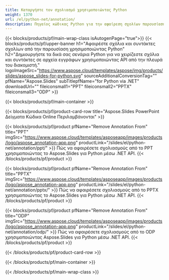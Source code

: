 ```yaml
---
title: Καταργήστε τον σχολιασμό χρησιμοποιώντας Python
weight: 1370
url: /el/python-net/annotation/
description: Πηγαίος κώδικας Python για την αφαίρεση σχολίων παρουσίασης
---
```


{{< blocks/products/pf/main-wrap-class isAutogenPage="true">}}
{{< blocks/products/pf/upper-banner h1="Αφαιρέστε σχόλια και συντάκτες σχολίων από την παρουσίαση χρησιμοποιώντας Python" h2="Δημιουργήστε τα δικά σας σενάρια Python για να χειρίζεστε σχόλια και συντάκτες σε αρχεία εγγράφων χρησιμοποιώντας API από την πλευρά του διακομιστή." logoImageSrc="https://www.aspose.cloud/templates/aspose/img/products/slides/aspose_slides-for-python.svg" sourceAdditionalConversionTag="" pfName="Aspose.Slides" subTitlepfName="for Python via .NET" downloadUrl="" fileiconsmall1="PPT" fileiconsmall2="PPTX" fileiconsmall3="ODP" >}}

{{< blocks/products/pf/main-container >}}

{{< blocks/products/pf/product-card-row title="Aspose.Slides PowerPoint Δείγματα Κώδικα Online Περιλαμβάνονται" >}}

{{< blocks/products/pf/product pfName="Remove Annotation From" title="PPT" imgSrc="https://www.aspose.cloud/templates/asposeapp/images/products/logo/aspose_annotation-app.png" productLink="/slides/el/python-net/annotation/ppt/" >}}
Πώς να αφαιρέσετε σχολιασμούς από το PPT χρησιμοποιώντας το Aspose.Slides για Python μέσω .NET API.
{{< /blocks/products/pf/product >}}

{{< blocks/products/pf/product pfName="Remove Annotation From" title="PPTX" imgSrc="https://www.aspose.cloud/templates/asposeapp/images/products/logo/aspose_annotation-app.png" productLink="/slides/el/python-net/annotation/pptx/" >}}
Πώς να αφαιρέσετε σχολιασμούς από το PPTX χρησιμοποιώντας το Aspose.Slides για Python μέσω .NET API.
{{< /blocks/products/pf/product >}}

{{< blocks/products/pf/product pfName="Remove Annotation From" title="ODP" imgSrc="https://www.aspose.cloud/templates/asposeapp/images/products/logo/aspose_annotation-app.png" productLink="/slides/el/python-net/annotation/odp/" >}}
Πώς να αφαιρέσετε σχολιασμούς από το ODP χρησιμοποιώντας Aspose.Slides για Python μέσω .NET API.
{{< /blocks/products/pf/product >}}

{{< /blocks/products/pf/product-card-row >}}

{{< /blocks/products/pf/main-container >}}
    
{{< /blocks/products/pf/main-wrap-class >}}